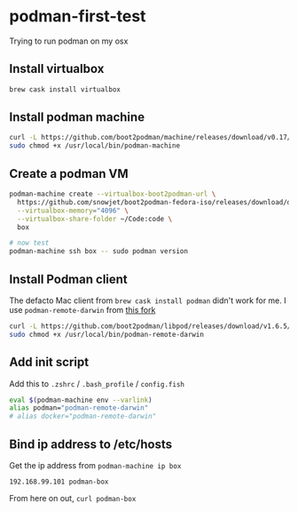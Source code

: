 # podman-first-test
Trying to run podman on my osx


## Install virtualbox
```sh
brew cask install virtualbox
```

## Install podman machine
```sh
curl -L https://github.com/boot2podman/machine/releases/download/v0.17/podman-machine.darwin-amd64 --output /usr/local/bin/podman-machine
sudo chmod +x /usr/local/bin/podman-machine
```

## Create a podman VM
```sh
podman-machine create --virtualbox-boot2podman-url \
  https://github.com/snowjet/boot2podman-fedora-iso/releases/download/d1bb19f/boot2podman-fedora.iso \
  --virtualbox-memory="4096" \
  --virtualbox-share-folder ~/Code:code \
  box

# now test
podman-machine ssh box -- sudo podman version
```

## Install Podman client
The defacto Mac client from `brew cask install podman` didn't work for me. I use `podman-remote-darwin` from [this fork](https://github.com/boot2podman/libpod/releases)
```sh
curl -L https://github.com/boot2podman/libpod/releases/download/v1.6.5/podman-remote-darwin --output /usr/local/bin/podman-remote-darwin
sudo chmod +x /usr/local/bin/podman-remote-darwin
```

## Add init script
Add this to `.zshrc` / `.bash_profile` / `config.fish`
```sh
eval $(podman-machine env --varlink)
alias podman="podman-remote-darwin"
# alias docker="podman-remote-darwin"
```

## Bind ip address to /etc/hosts
Get the ip address from `podman-machine ip box`
```
192.168.99.101 podman-box
```
From here on out, `curl podman-box`
